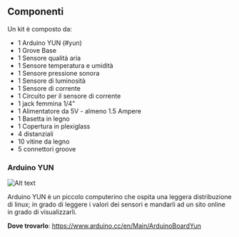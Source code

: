## Componenti
Un kit è composto da:
 * 1 Arduino YUN (#yun)
 * 1 Grove Base
 * 1 Sensore qualità aria
 * 1 Sensore temperatura e umidità
 * 1 Sensore pressione sonora
 * 1 Sensore di luminosità
 * 1 Sensore di corrente
 * 1 Circuito per il sensore di corrente
 * 1 jack femmina 1/4"
 * 1 Alimentatore da 5V - almeno 1.5 Ampere
 * 1 Basetta in legno
 * 1 Copertura in plexiglass
 * 4 distanziali
 * 10 vitine da legno
 * 5 connettori groove
 

### Arduino YUN <a name="yun"></a>
![Alt text](http://notebookitalia.it/images/stories/arduino/arduino_yun.jpg)

Arduino YUN è un piccolo computerino che ospita una leggera distribuzione di linux; in grado di leggere i valori dei sensori e mandarli ad un sito online in grado di visualizzarli.

**Dove trovarlo**: https://www.arduino.cc/en/Main/ArduinoBoardYun



